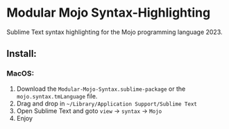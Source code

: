 # Modular Mojo Syntax-Highlighting
Sublime Text syntax highlighting for the Mojo programming language 2023.

## Install:

### MacOS:
1. Download the `Modular-Mojo-Syntax.sublime-package` or the `mojo.syntax.tmLanguage` file.
2. Drag and drop in `~/Library/Application Support/Sublime Text`
3. Open Sublime Text and goto `view` -> `syntax` -> `Mojo`
4. Enjoy

